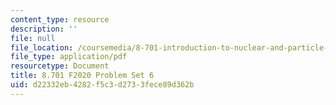 ```yaml
---
content_type: resource
description: ''
file: null
file_location: /coursemedia/8-701-introduction-to-nuclear-and-particle-physics-fall-2020/d22332eb4282f5c3d2733fece89d362b_MIT8_701F20_pset6.pdf
file_type: application/pdf
resourcetype: Document
title: 8.701 F2020 Problem Set 6
uid: d22332eb-4282-f5c3-d273-3fece89d362b
---
```

